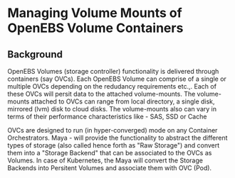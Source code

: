 # Managing Volume Mounts of OpenEBS Volume Containers

## Background

OpenEBS Volumes (storage controller) functionality is delivered through containers (say OVCs). Each OpenEBS Volume can comprise of a single or multiple OVCs depending on the redudancy requirements etc.,. Each of these OVCs will persit data to the attached volume-mounts. The volume-mounts attached to OVCs can range from local directory, a single disk, mirrored (lvm) disk to cloud disks. The volume-mounts also can vary in terms of their performance characteristics like - SAS, SSD or Cache

OVCs are designed to run (in hyper-converged) mode on any Container Orchestrators. Maya - will provide the functionality to abstract the different types of storage (also called hence forth as "Raw Storage") and convert them into a "Storage Backend" that can be associated to the OVCs as Volumes. In case of Kubernetes, the Maya will convert the Storage Backends into Persitent Volumes and associate them with OVC (Pod).



